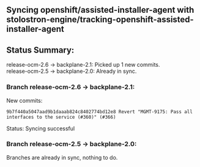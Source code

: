 ## Syncing openshift/assisted-installer-agent with stolostron-engine/tracking-openshift-assisted-installer-agent

## Status Summary:

release-ocm-2.6 -> backplane-2.1: Picked up 1 new commits.  
release-ocm-2.5 -> backplane-2.0: Already in sync.  

### Branch release-ocm-2.6 -> backplane-2.1:

New commits:

```
9b7f440a5047aad9b1daaab824c8402774bd12e8 Revert "MGMT-9175: Pass all interfaces to the service (#360)" (#366)
```

Status: Syncing successful

### Branch release-ocm-2.5 -> backplane-2.0:

Branches are already in sync, nothing to do.
